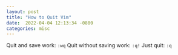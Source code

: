 ```yaml
---
layout: post
title: "How to Quit Vim"
date:  2022-04-04 12:13:34 -0800
categories: misc
---
```


Quit and save work: `:wq`
Quit without saving work: `:q!`
Just quit: `:q`
